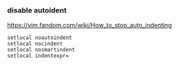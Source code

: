 ### disable autoident ###
https://vim.fandom.com/wiki/How_to_stop_auto_indenting

```
setlocal noautoindent
setlocal nocindent
setlocal nosmartindent
setlocal indentexpr=
```



